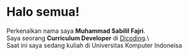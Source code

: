 # Halo semua! 

Perkenalkan nama saya **Muhammad Sabilil Fajri**.\
Saya seorang **Curriculum Developer** di [Dicoding](https://www.dicoding.com/).\  
Saat ini saya sedang kuliah di Universitas Komputer Indoneisa

